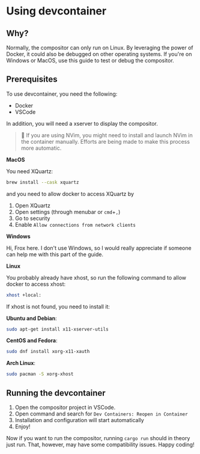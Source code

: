 # Using devcontainer

## Why?

Normally, the compositor can only run on Linux. By leveraging the power of Docker, it could also be debugged on other operating systems. If you're on Windows or MacOS, use this guide to test or debug the compositor.

## Prerequisites

To use devcontainer, you need the following:

- Docker
- VSCode

In addition, you will need a xserver to display the compositor.

>  If you are using NVim, you might need to install and launch NVim in the container manually. Efforts are being made to make this process more automatic.

**MacOS**

You need XQuartz:

```sh
brew install --cask xquartz
```

and you need to allow docker to access XQuartz by

1. Open XQuartz
2. Open settings \(through menubar or `cmd`+`,`)
3. Go to security
4. Enable `Allow connections from network clients`

**Windows**

Hi, Frox here. I don't use Windows, so I would really appreciate if someone can help me with this part of the guide.

**Linux**

You probably already have xhost, so run the following command to allow docker to access xhost:

```sh
xhost +local:
```

If xhost is not found, you need to install it:

**Ubuntu and Debian**:

```sh
sudo apt-get install x11-xserver-utils
```

**CentOS and Fedora**:

```sh
sudo dnf install xorg-x11-xauth
```

**Arch Linux**:

```sh
sudo pacman -S xorg-xhost
```

## Running the devcontainer

1. Open the compositor project in VSCode.
2. Open command and search for `Dev Containers: Reopen in Container`
3. Installation and configuration will start automatically
4. Enjoy!

Now if you want to run the compositor, running `cargo run` should in theory just run. That, however, may have some compatibility issues. Happy coding!
